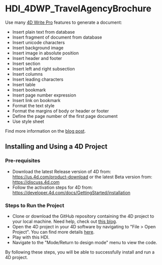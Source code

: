 # HDI_4DWP_TravelAgencyBrochure

 Use many [4D Write Pro](https://us.4d.com/4D-write-pro) features to generate a document:

* Insert plain text from database
* Insert fragment of document from database
* Insert unicode characters
* Insert background image
* Insert image in absolute position
* Insert header and footer
* Insert section
* Insert left and right subsection
* Insert columns
* Insert leading characters
* Insert table
* Insert bookmark
* Insert page number expression
* Insert link on bookmark
* Format the text style
* Format the margins of body or header or footer
* Define the page number of the first page document
* Use style sheet

Find more information on the [blog post](https://blog.4d.com/).

## Installing and Using a 4D Project

### Pre-requisites

* Download the latest Release version of 4D from: https://us.4d.com/product-download or the latest Beta version from: https://discuss.4d.com
* Follow the activation steps for 4D from: https://developer.4d.com/docs/GettingStarted/installation

### Steps to Run the Project

* Clone or download the GitHub repository containing the 4D project to your local machine. Need help, check out [this blog](https://blog.4d.com/github-4d-depot/).
* Open the 4D project in your 4D software by navigating to "File > Open Project".  You can find more details [here](https://developer.4d.com/docs/GettingStarted/creating#opening-a-project).
* Play with this HDI.
* Navigate to the "Mode/Return to design mode" menu to view the code.

By following these steps, you will be able to successfully install and run a 4D project.
